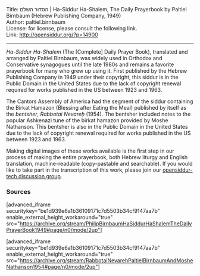 <html>
<head></head>
<body>
Title: הסדור השלם | Ha-Siddur Ha-Shalem, The Daily Prayerbook by Paltiel Birnbaum (Hebrew Publishing Company, 1949)<br />
Author: paltiel.birnbaum<br />
License: for license, please consult the following link.<br />
Link: <a href="http://opensiddur.org/?p=14900">http://opensiddur.org/?p=14900</a>
<p />
<hr />

<em>Ha-Siddur Ha-Shalem</em> (The [Complete] Daily Prayer Book), translated and arranged by Paltiel Birnbaum, was widely used in Orthodox and Conservative synagogues until the late 1980s and remains a favorite prayerbook for many who grew up using it. First published by the Hebrew Publishing Company in 1949 under their copyright, this siddur is in the Public Domain in the United States due to the lack of copyright renewal required for works published in the US between 1923 and 1963.

The Cantors Assembly of America had the segment of the siddur containing the Birkat Hamazon (Blessing after Eating the Meal) published by itself as the <em>bentsher</em>, <em>Rabbotai Nevareḥ</em> (1954). The bentsher included notes to the popular Ashkenazi tune of the birkat hamazon provided by Moshe Nathanson. This bentsher is also in the Public Domain in the United States due to the lack of copyright renewal required for works published in the US between 1923 and 1963.

Making digital images of these works available is the first step in our process of making the entire prayerbook, both Hebrew liturgy and English translation, machine-readable (copy-pastable and searchable). If you would like to take part in the transcription of this work, please join our <a href="https://groups.google.com/forum/#!forum/opensiddur-tech">opensiddur-tech discussion group</a>.

<h3>Sources</h3>

[advanced_iframe securitykey="be1d939e6a1b36109171c7d5503b34cf9147aa7b" enable_external_height_workaround="true" src="https://archive.org/stream/PhilipBirnbaumHaSiddurHaShalemTheDailyPrayerBook1949#page/n0/mode/2up"]

[advanced_iframe securitykey="be1d939e6a1b36109171c7d5503b34cf9147aa7b" enable_external_height_workaround="true" src="https://archive.org/stream/RabbotaiNevarehPaltielBirnbaumAndMosheNathanson1954#page/n0/mode/2up"]

</body>
</html>